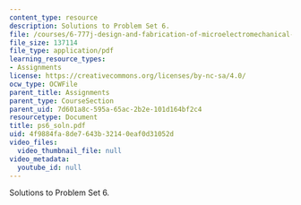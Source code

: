 ```yaml
---
content_type: resource
description: Solutions to Problem Set 6.
file: /courses/6-777j-design-and-fabrication-of-microelectromechanical-devices-spring-2007/4f9884fa8de7643b32140eaf0d31052d_ps6_soln.pdf
file_size: 137114
file_type: application/pdf
learning_resource_types:
- Assignments
license: https://creativecommons.org/licenses/by-nc-sa/4.0/
ocw_type: OCWFile
parent_title: Assignments
parent_type: CourseSection
parent_uid: 7d601a8c-595a-65ac-2b2e-101d164bf2c4
resourcetype: Document
title: ps6_soln.pdf
uid: 4f9884fa-8de7-643b-3214-0eaf0d31052d
video_files:
  video_thumbnail_file: null
video_metadata:
  youtube_id: null
---
```

Solutions to Problem Set 6.